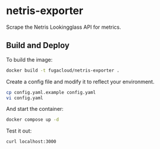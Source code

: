 # netris-exporter
Scrape the Netris Lookingglass API for metrics.

## Build and Deploy

To build the image:

```bash
docker build -t fugacloud/netris-exporter .
```

Create a config file and modify it to reflect your environment.

```bash
cp config.yaml.example config.yaml
vi config.yaml
```

And start the container:

```bash
docker compose up -d
```

Test it out:

```bash
curl localhost:3000
```
